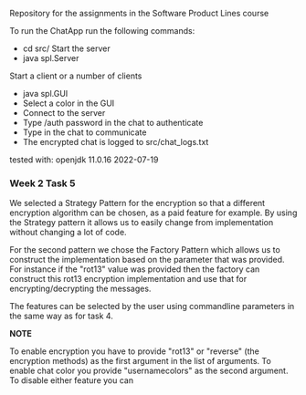 Repository for the assignments in the Software Product Lines course

To run the ChatApp run the following commands:
- cd src/ 
Start the server 
- java spl.Server  

Start a client or a number of clients
- java spl.GUI
- Select a color in the GUI
- Connect to the server
- Type /auth password in the chat to authenticate
- Type in the chat to communicate
- The encrypted chat is logged to src/chat_logs.txt

tested with: openjdk 11.0.16 2022-07-19

### Week 2 Task 5
We selected a Strategy Pattern for the encryption so that a different encryption algorithm can be chosen, as a paid feature for example. By using the Strategy pattern it allows us to easily change from implementation without changing a lot of code.

For the second pattern we chose the Factory Pattern which allows us to construct the implementation based on the parameter that was provided.
For instance if the "rot13" value was provided then the factory can construct this rot13 encryption implementation and use that for encrypting/decrypting the messages.

The features can be selected by the user using commandline parameters in the same way as for task 4.

**NOTE**

To enable encryption you have to provide "rot13" or "reverse" (the encryption methods) as the first argument in the list of arguments. To enable chat color you provide "usernamecolors" as the second argument.
To disable either feature you can 